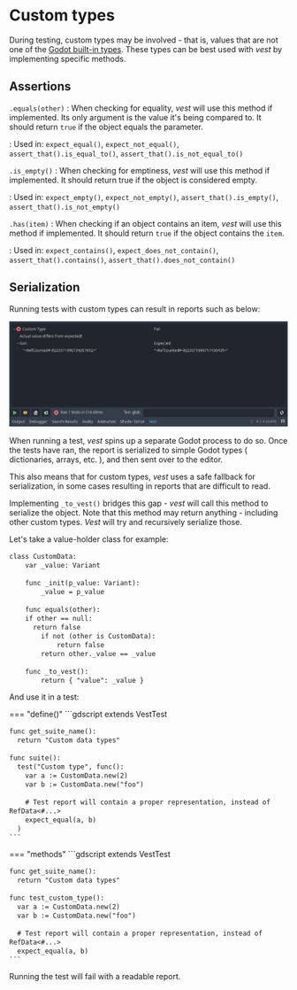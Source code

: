 # Custom types

During testing, custom types may be involved - that is, values that are not one
of the [Godot built-in types]. These types can be best used with *vest* by
implementing specific methods.

## Assertions

`.equals(other)`
: When checking for equality, *vest* will use this method if implemented. Its
  only argument is the value it's being compared to. It should return `true` if
  the object equals the parameter.

: Used in: `expect_equal()`, `expect_not_equal()`,
  `assert_that().is_equal_to()`, `assert_that().is_not_equal_to()`

`.is_empty()`
: When checking for emptiness, *vest* will use this method if implemented. It
  should return true if the object is considered empty.

: Used in: `expect_empty()`, `expect_not_empty()`, `assert_that().is_empty()`,
  `assert_that().is_not_empty()`

`.has(item)`
: When checking if an object contains an item, *vest* will use this method if
  implemented. It should return `true` if the object contains the `item`.

: Used in: `expect_contains()`, `expect_does_not_contain()`,
  `assert_that().contains()`, `assert_that().does_not_contain()`


## Serialization

Running tests with custom types can result in reports such as below:

![RefCounted#-9223371990734207652 != RefCounted#-9223371990717430435](../assets/custom-types.png)

When running a test, *vest* spins up a separate Godot process to do so. Once
the tests have ran, the report is serialized to simple Godot types (
dictionaries, arrays, etc. ), and then sent over to the editor.

This also means that for custom types, *vest* uses a safe fallback for
serialization, in some cases resulting in reports that are difficult to read.

Implementing `_to_vest()` bridges this gap - *vest* will call this method to
serialize the object. Note that this method may return anything - including
other custom types. *Vest* will try and recursively serialize those.

Let's take a value-holder class for example:

```gdscript
class CustomData:
	var _value: Variant

	func _init(p_value: Variant):
		_value = p_value

	func equals(other):
    if other == null:
      return false
		if not (other is CustomData):
			return false
		return other._value == _value

	func _to_vest():
		return { "value": _value }
```

And use it in a test:

=== "define()"
    ```gdscript
    extends VestTest

    func get_suite_name():
      return "Custom data types"

    func suite():
      test("Custom type", func():
        var a := CustomData.new(2)
        var b := CustomData.new("foo")

        # Test report will contain a proper representation, instead of RefData<#...>
        expect_equal(a, b)
      )
    ```
=== "methods"
    ```gdscript
    extends VestTest

    func get_suite_name():
      return "Custom data types"

    func test_custom_type():
      var a := CustomData.new(2)
      var b := CustomData.new("foo")

      # Test report will contain a proper representation, instead of RefData<#...>
      expect_equal(a, b)
    ```

Running the test will fail with a readable report.


[Godot built-in types]: https://docs.godotengine.org/en/stable/tutorials/scripting/gdscript/gdscript_basics.html#basic-built-in-types
